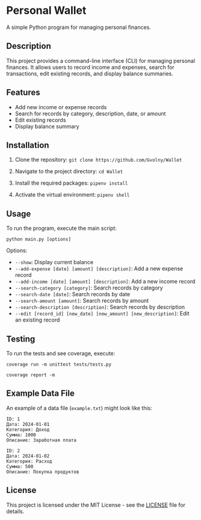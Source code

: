 # Personal Wallet

A simple Python program for managing personal finances.

## Description

This project provides a command-line interface (CLI) for managing personal finances. It allows users to record income and expenses, search for transactions, edit existing records, and display balance summaries.

## Features

- Add new income or expense records
- Search for records by category, description, date, or amount
- Edit existing records
- Display balance summary

## Installation

1. Clone the repository:
`git clone https://github.com/Gvolny/Wallet`

2. Navigate to the project directory:
`cd Wallet`
3. Install the required packages: `pipenv install`
4. Activate the virtual environment: `pipenv shell`

## Usage

To run the program, execute the main script:

`python main.py [options]`

Options:
- `--show`: Display current balance
- `--add-expense [date] [amount] [description]`: Add a new expense record
- `--add-income [date] [amount] [description]`: Add a new income record
- `--search-category [category]`: Search records by category
- `--search-date [date]`: Search records by date
- `--search-amount [amount]`: Search records by amount
- `--search-description [description]`: Search records by description
- `--edit [record_id] [new_date] [new_amount] [new_description]`: Edit an existing record

## Testing

To run the tests and see coverage, execute:

`coverage run -m unittest tests/tests.py`

`coverage report -m`

## Example Data File

An example of a data file (`example.txt`) might look like this:

```
ID: 1
Дата: 2024-01-01
Категория: Доход
Сумма: 1000
Описание: Заработная плата

ID: 2
Дата: 2024-01-02
Категория: Расход
Сумма: 500
Описание: Покупка продуктов
```

## License

This project is licensed under the MIT License - see the [LICENSE](LICENSE) file for details.

